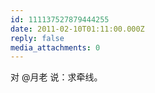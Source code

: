 ```yaml
---
id: 111137527879444255
date: 2011-02-10T01:11:00.000Z
reply: false
media_attachments: 0
---
```


对 @月老 说：求牵线。 ​​​​

